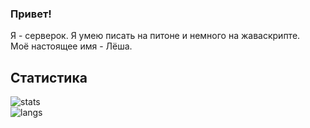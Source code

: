 ### Привет!
Я - серверок. Я умею писать на питоне и немного на жаваскрипте.  
Моё настоящее имя - Лёша.  

## Статистика
![stats](https://github-readme-stats.vercel.app/api?username=server-ok&show_icons=true&theme=radical&locale=en&custom_title=serverok&hide_border=true&border_radius=25&card_width=425)  
![langs](https://github-readme-stats.vercel.app/api/top-langs/?username=server-ok&theme=radical&layout=compact&hide_border=true&border_radius=25&card_width=445)
